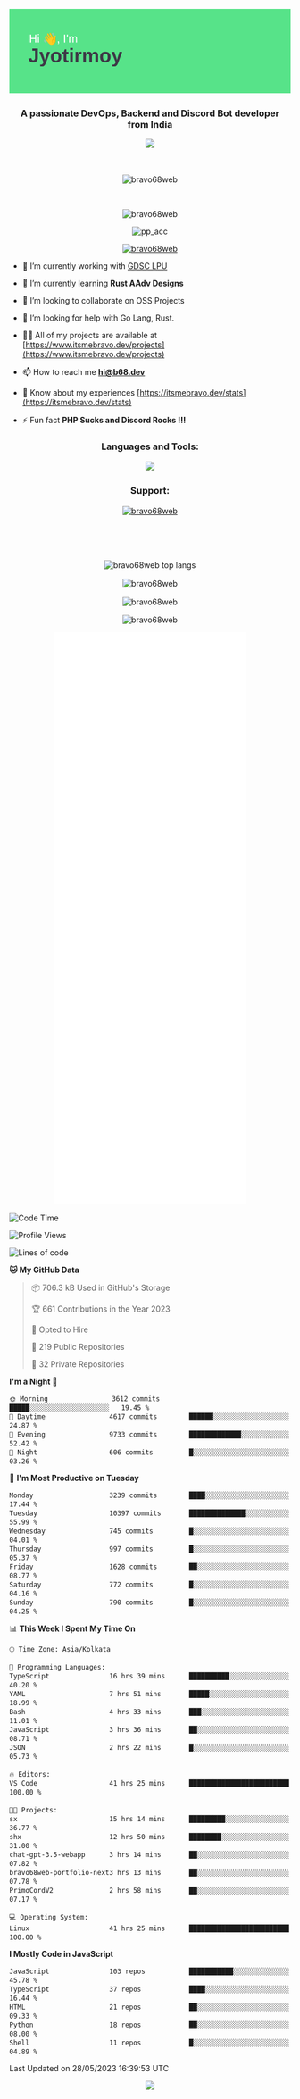 <p align="center"><img src="header.png"></p>
<h3 align="center">A passionate DevOps, Backend and Discord Bot developer from India</h3>

<p align="center"><a href="https://discord.com/users/457039372009865226"><img src="https://lanyard-profile-readme.vercel.app/api/457039372009865226"></a></p>
                           
<br>
<p align="center"> <img src="https://komarev.com/ghpvc/?username=bravo68web&label=Profile%20views&color=0e75b6&style=flat" alt="bravo68web" /> </p>
<br>


<p align="center"><img src="https://github-profile-trophy.vercel.app/?username=bravo68web&theme=discord&column=3&row=2" alt="bravo68web" /> </p>
<p align="center"><img src="https://osu-embed.b68dev.xyz/pp_acc" alt="pp_acc" /> </p>

<p align="center"> <a href="https://twitter.com/bravo68web" target="blank"><img src="https://img.shields.io/twitter/follow/bravo68web?logo=twitter&style=for-the-badge" alt="bravo68web" /></a> </p>

- 🔭 I’m currently working with [GDSC LPU](https://gdsclpu.live/)

- 🌱 I’m currently learning **Rust AAdv Designs**

- 👯 I’m looking to collaborate on OSS Projects

- 🤝 I’m looking for help with Go Lang, Rust.

- 👨‍💻 All of my projects are available at [https://www.itsmebravo.dev/projects](https://www.itsmebravo.dev/projects)

<!-- - 💬 Ask me about **DF Techs** -->

- 📫 How to reach me **hi@b68.dev**

- 📄 Know about my experiences [https://itsmebravo.dev/stats](https://itsmebravo.dev/stats)

- ⚡ Fun fact **PHP Sucks and Discord Rocks !!!**

<h3 align="center">Languages and Tools:</h3>
<p align="center"> 
<img src="https://skillicons.dev/icons?i=aws,bash,c,cs,cpp,cloudflare,css,dart,devto,discord,bots,docker,electron,ember,emotion,express,fastapi,figma,firebase,flask,gcp,git,github,githubactions,go,gitlab,graphql,heroku,html,ai,ipfs,js,jest,linux,md,mastodon,mongodb,neovim,netlify,nextjs,nginx,nodejs,postgres,postman,powershell,py,react,redis,regex,replit,rocket,rust,sqlite,mysql,stackoverflow,styledcomponents,supabase,sentry,solidity,svg,tailwind,tauri,twitter,ts,unity,v,vercel,vim,vite,wasm,webpack,workers&perline=8&theme=dark" />
</p>

<h3 align="center">Support:</h3>
<p align="center"><a href="https://www.buymeacoffee.com/bravo68web"> <img align="center" src="https://cdn.buymeacoffee.com/buttons/v2/default-yellow.png" height="50" width="210" alt="bravo68web" /></a></p><br><br>
<br>

<p align="center"> <img align="center" src="https://github-readme-stats-sync.vercel.app/api/top-langs?username=bravo68web&count_private=true&show_icons=true&theme=radical&border_radius=10&&langs_count=10&layout=compact" alt="bravo68web top langs" /></p>

<p align="center"> <img align="center" src="https://github-readme-stats-sync.vercel.app/api?username=bravo68web&count_private=true&show_icons=true&theme=radical&border_radius=10" alt="bravo68web" /></p>

<p align="center"> <img align="center" src="https://github-readme-streak-stats.herokuapp.com?user=bravo68web&theme=dracula&hide_border=true" alt="bravo68web" /></p>

<p align="center"> <img align="center" src="https://github-readme-stats-sync.vercel.app/api/wakatime?username=bravo68web&count_private=true&show_icons=true&theme=aura_dark&border_radius=10&&langs_count=10&layout=compact&range=last_7_days" alt="bravo68web" /></p>

<p align="center"><img src="https://raw.githubusercontent.com/BRAVO68WEB/BRAVO68WEB/master/github-metrics.svg"></p>

<!--START_SECTION:waka-->
![Code Time](http://img.shields.io/badge/Code%20Time-4%2C787%20hrs%2057%20mins-blue)

![Profile Views](http://img.shields.io/badge/Profile%20Views-37-blue)

![Lines of code](https://img.shields.io/badge/From%20Hello%20World%20I%27ve%20Written-58.1%20million%20lines%20of%20code-blue)

**🐱 My GitHub Data** 

> 📦 706.3 kB Used in GitHub's Storage 
 > 
> 🏆 661 Contributions in the Year 2023
 > 
> 💼 Opted to Hire
 > 
> 📜 219 Public Repositories 
 > 
> 🔑 32 Private Repositories 
 > 
**I'm a Night 🦉** 

```text
🌞 Morning                3612 commits        █████░░░░░░░░░░░░░░░░░░░░   19.45 % 
🌆 Daytime                4617 commits        ██████░░░░░░░░░░░░░░░░░░░   24.87 % 
🌃 Evening                9733 commits        █████████████░░░░░░░░░░░░   52.42 % 
🌙 Night                  606 commits         █░░░░░░░░░░░░░░░░░░░░░░░░   03.26 % 
```
📅 **I'm Most Productive on Tuesday** 

```text
Monday                   3239 commits        ████░░░░░░░░░░░░░░░░░░░░░   17.44 % 
Tuesday                  10397 commits       ██████████████░░░░░░░░░░░   55.99 % 
Wednesday                745 commits         █░░░░░░░░░░░░░░░░░░░░░░░░   04.01 % 
Thursday                 997 commits         █░░░░░░░░░░░░░░░░░░░░░░░░   05.37 % 
Friday                   1628 commits        ██░░░░░░░░░░░░░░░░░░░░░░░   08.77 % 
Saturday                 772 commits         █░░░░░░░░░░░░░░░░░░░░░░░░   04.16 % 
Sunday                   790 commits         █░░░░░░░░░░░░░░░░░░░░░░░░   04.25 % 
```


📊 **This Week I Spent My Time On** 

```text
🕑︎ Time Zone: Asia/Kolkata

💬 Programming Languages: 
TypeScript               16 hrs 39 mins      ██████████░░░░░░░░░░░░░░░   40.20 % 
YAML                     7 hrs 51 mins       █████░░░░░░░░░░░░░░░░░░░░   18.99 % 
Bash                     4 hrs 33 mins       ███░░░░░░░░░░░░░░░░░░░░░░   11.01 % 
JavaScript               3 hrs 36 mins       ██░░░░░░░░░░░░░░░░░░░░░░░   08.71 % 
JSON                     2 hrs 22 mins       █░░░░░░░░░░░░░░░░░░░░░░░░   05.73 % 

🔥 Editors: 
VS Code                  41 hrs 25 mins      █████████████████████████   100.00 % 

🐱‍💻 Projects: 
sx                       15 hrs 14 mins      █████████░░░░░░░░░░░░░░░░   36.77 % 
shx                      12 hrs 50 mins      ████████░░░░░░░░░░░░░░░░░   31.00 % 
chat-gpt-3.5-webapp      3 hrs 14 mins       ██░░░░░░░░░░░░░░░░░░░░░░░   07.82 % 
bravo68web-portfolio-next3 hrs 13 mins       ██░░░░░░░░░░░░░░░░░░░░░░░   07.78 % 
PrimoCordV2              2 hrs 58 mins       ██░░░░░░░░░░░░░░░░░░░░░░░   07.17 % 

💻 Operating System: 
Linux                    41 hrs 25 mins      █████████████████████████   100.00 % 
```

**I Mostly Code in JavaScript** 

```text
JavaScript               103 repos           ███████████░░░░░░░░░░░░░░   45.78 % 
TypeScript               37 repos            ████░░░░░░░░░░░░░░░░░░░░░   16.44 % 
HTML                     21 repos            ██░░░░░░░░░░░░░░░░░░░░░░░   09.33 % 
Python                   18 repos            ██░░░░░░░░░░░░░░░░░░░░░░░   08.00 % 
Shell                    11 repos            █░░░░░░░░░░░░░░░░░░░░░░░░   04.89 % 
```




 Last Updated on 28/05/2023 16:39:53 UTC
<!--END_SECTION:waka-->

<p align="center"><img src="https://bravo68web.me/images/header_.png"></p>

